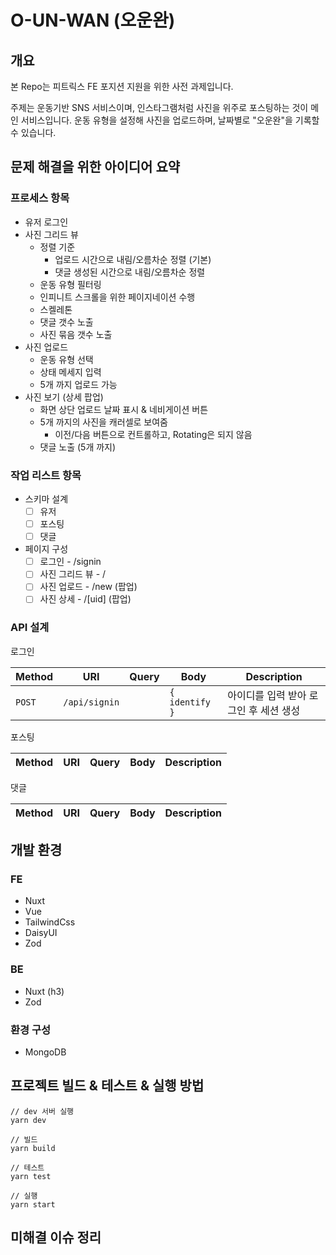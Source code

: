 # O-UN-WAN (오운완)

## 개요

본 Repo는 피트릭스 FE 포지션 지원을 위한 사전 과제입니다.

주제는 운동기반 SNS 서비스이며, 인스타그램처럼 사진을 위주로 포스팅하는 것이 메인 서비스입니다. 운동 유형을 설정해 사진을 업로드하며, 날짜별로 "오운완"을 기록할 수 있습니다.

## 문제 해결을 위한 아이디어 요약

### 프로세스 항목

- 유저 로그인
- 사진 그리드 뷰
    - 정렬 기준
        - 업로드 시간으로 내림/오름차순 정렬 (기본)
        - 댓글 생성된 시간으로 내림/오름차순 정렬
    - 운동 유형 필터링
    - 인피니트 스크롤을 위한 페이지네이션 수행
    - 스켈레톤
    - 댓글 갯수 노출
    - 사진 묶음 갯수 노출
- 사진 업로드
    - 운동 유형 선택
    - 상태 메세지 입력
    - 5개 까지 업로드 가능
- 사진 보기 (상세 팝업)
    - 화면 상단 업로드 날짜 표시 & 네비게이션 버튼
    - 5개 까지의 사진을 캐러셀로 보여줌
        - 이전/다음 버튼으로 컨트롤하고, Rotating은 되지 않음
    - 댓글 노출 (5개 까지)

### 작업 리스트 항목

- 스키마 설계
    - [ ]  유저
    - [ ]  포스팅
    - [ ]  댓글
- 페이지 구성
    - [ ]  로그인 - /signin
    - [ ]  사진 그리드 뷰 - /
    - [ ]  사진 업로드 - /new (팝업)
    - [ ]  사진 상세 - /[uid] (팝업)

### API 설계

로그인

| Method | URI | Query | Body | Description |
| --- | --- | --- | --- | --- |
| `POST` | `/api/signin` |  | `{ identify }` | 아이디를 입력 받아 로그인 후 세션 생성 |

포스팅

| Method | URI | Query | Body | Description |
| --- | --- | --- | --- | --- |

댓글

| Method | URI | Query | Body | Description |
| --- | --- | --- | --- | --- |

## 개발 환경

### FE

- Nuxt
- Vue
- TailwindCss
- DaisyUI
- Zod

### BE

- Nuxt (h3)
- Zod

### 환경 구성

- MongoDB

## 프로젝트 빌드 & 테스트 & 실행 방법

```
// dev 서버 실행
yarn dev

// 빌드
yarn build

// 테스트
yarn test

// 실행
yarn start
```

## 미해결 이슈 정리
